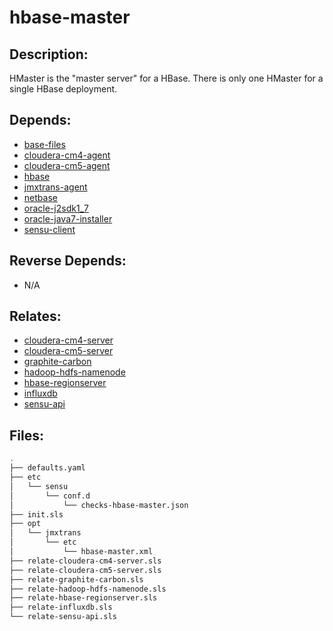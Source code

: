 # hbase-master

## Description:

HMaster is the "master server" for a HBase. There is only one HMaster for a
single HBase deployment.

## Depends:

  -  [base-files](/salt/base-files)
  -  [cloudera-cm4-agent](/salt/cloudera-cm4-agent)
  -  [cloudera-cm5-agent](/salt/cloudera-cm5-agent)
  -  [hbase](/salt/hbase)
  -  [jmxtrans-agent](/salt/jmxtrans-agent)
  -  [netbase](/salt/netbase)
  -  [oracle-j2sdk1\_7](/salt/oracle-j2sdk1_7)
  -  [oracle-java7-installer](/salt/oracle-java7-installer)
  -  [sensu-client](/salt/sensu-client)

## Reverse Depends:

  -  N/A

## Relates:

  -  [cloudera-cm4-server](/salt/cloudera-cm4-server)
  -  [cloudera-cm5-server](/salt/cloudera-cm5-server)
  -  [graphite-carbon](/salt/graphite-carbon)
  -  [hadoop-hdfs-namenode](/salt/hadoop-hdfs-namenode)
  -  [hbase-regionserver](/salt/hbase-regionserver)
  -  [influxdb](/salt/influxdb)
  -  [sensu-api](/salt/sensu-api)

## Files:

```bash
.
├── defaults.yaml
├── etc
│   └── sensu
│       └── conf.d
│           └── checks-hbase-master.json
├── init.sls
├── opt
│   └── jmxtrans
│       └── etc
│           └── hbase-master.xml
├── relate-cloudera-cm4-server.sls
├── relate-cloudera-cm5-server.sls
├── relate-graphite-carbon.sls
├── relate-hadoop-hdfs-namenode.sls
├── relate-hbase-regionserver.sls
├── relate-influxdb.sls
└── relate-sensu-api.sls
```

